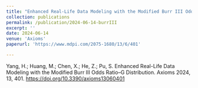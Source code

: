 ```yaml
---
title: "Enhanced Real-Life Data Modeling with the Modified Burr III Odds Ratio–G Distribution"
collection: publications
permalink: /publication/2024-06-14-burrIII
excerpt: ''
date: 2024-06-14
venue: 'Axioms'
paperurl: 'https://www.mdpi.com/2075-1680/13/6/401'

---
```

Yang, H.; Huang, M.; Chen, X.; He, Z.; Pu, S. Enhanced Real-Life Data Modeling with the Modified Burr III Odds Ratio–G Distribution. Axioms 2024, 13, 401. https://doi.org/10.3390/axioms13060401